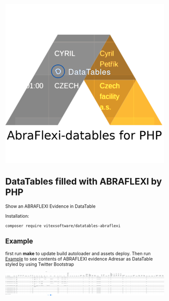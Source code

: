 ![Package Logo](package-logo.png?raw=true "Project Logo")


DataTables filled with ABRAFLEXI by PHP
=======================================

Show an ABRAFLEXI Evidence in DataTable

Installation:

```shell
composer require vitexsoftware/datatables-abraflexi
```

Example
-------

first run **make** to update build autoloader and assets deploy. Then run [Example](Example) to see contents of ABRAFLEXI evidence Adresar as DataTable styled by using Twitter Bootstrap

![Screenshot](screnshot.png?raw=true "Screenshot of Examples")

